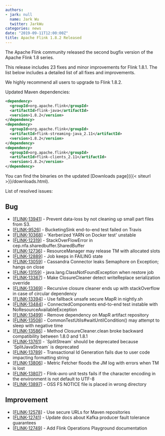 ```yaml
---
authors:
- jark: null
  name: Jark Wu
  twitter: JarkWu
categories: news
date: "2019-09-11T12:00:00Z"
title: Apache Flink 1.8.2 Released
---
```


The Apache Flink community released the second bugfix version of the Apache Flink 1.8 series.

This release includes 23 fixes and minor improvements for Flink 1.8.1. The list below includes a detailed list of all fixes and improvements.

We highly recommend all users to upgrade to Flink 1.8.2.

Updated Maven dependencies:

```xml
<dependency>
  <groupId>org.apache.flink</groupId>
  <artifactId>flink-java</artifactId>
  <version>1.8.2</version>
</dependency>
<dependency>
  <groupId>org.apache.flink</groupId>
  <artifactId>flink-streaming-java_2.11</artifactId>
  <version>1.8.2</version>
</dependency>
<dependency>
  <groupId>org.apache.flink</groupId>
  <artifactId>flink-clients_2.11</artifactId>
  <version>1.8.2</version>
</dependency>
```

You can find the binaries on the updated [Downloads page]({{< siteurl >}}/downloads.html).

List of resolved issues:

<h2>        Bug
</h2>
<ul>
<li>[<a href='https://issues.apache.org/jira/browse/FLINK-13941'>FLINK-13941</a>] -         Prevent data-loss by not cleaning up small part files from S3.
</li>
<li>[<a href='https://issues.apache.org/jira/browse/FLINK-9526'>FLINK-9526</a>] -         BucketingSink end-to-end test failed on Travis
</li>
<li>[<a href='https://issues.apache.org/jira/browse/FLINK-10368'>FLINK-10368</a>] -         &#39;Kerberized YARN on Docker test&#39; unstable
</li>
<li>[<a href='https://issues.apache.org/jira/browse/FLINK-12319'>FLINK-12319</a>] -         StackOverFlowError in cep.nfa.sharedbuffer.SharedBuffer
</li>
<li>[<a href='https://issues.apache.org/jira/browse/FLINK-12736'>FLINK-12736</a>] -         ResourceManager may release TM with allocated slots
</li>
<li>[<a href='https://issues.apache.org/jira/browse/FLINK-12889'>FLINK-12889</a>] -         Job keeps in FAILING state
</li>
<li>[<a href='https://issues.apache.org/jira/browse/FLINK-13059'>FLINK-13059</a>] -         Cassandra Connector leaks Semaphore on Exception; hangs on close
</li>
<li>[<a href='https://issues.apache.org/jira/browse/FLINK-13159'>FLINK-13159</a>] -         java.lang.ClassNotFoundException when restore job
</li>
<li>[<a href='https://issues.apache.org/jira/browse/FLINK-13367'>FLINK-13367</a>] -         Make ClosureCleaner detect writeReplace serialization override
</li>
<li>[<a href='https://issues.apache.org/jira/browse/FLINK-13369'>FLINK-13369</a>] -         Recursive closure cleaner ends up with stackOverflow in case of circular dependency
</li>
<li>[<a href='https://issues.apache.org/jira/browse/FLINK-13394'>FLINK-13394</a>] -         Use fallback unsafe secure MapR in nightly.sh
</li>
<li>[<a href='https://issues.apache.org/jira/browse/FLINK-13484'>FLINK-13484</a>] -         ConnectedComponents end-to-end test instable with NoResourceAvailableException
</li>
<li>[<a href='https://issues.apache.org/jira/browse/FLINK-13499'>FLINK-13499</a>] -         Remove dependency on MapR artifact repository
</li>
<li>[<a href='https://issues.apache.org/jira/browse/FLINK-13508'>FLINK-13508</a>] -         CommonTestUtils#waitUntilCondition() may attempt to sleep with negative time
</li>
<li>[<a href='https://issues.apache.org/jira/browse/FLINK-13586'>FLINK-13586</a>] -         Method ClosureCleaner.clean broke backward compatibility between 1.8.0 and 1.8.1
</li>
<li>[<a href='https://issues.apache.org/jira/browse/FLINK-13761'>FLINK-13761</a>] -         `SplitStream` should be deprecated because `SplitJavaStream` is deprecated
</li>
<li>[<a href='https://issues.apache.org/jira/browse/FLINK-13789'>FLINK-13789</a>] -         Transactional Id Generation fails due to user code impacting formatting string
</li>
<li>[<a href='https://issues.apache.org/jira/browse/FLINK-13806'>FLINK-13806</a>] -         Metric Fetcher floods the JM log with errors when TM is lost
</li>
<li>[<a href='https://issues.apache.org/jira/browse/FLINK-13807'>FLINK-13807</a>] -         Flink-avro unit tests fails if the character encoding in the environment is not default to UTF-8
</li>
<li>[<a href='https://issues.apache.org/jira/browse/FLINK-13897'>FLINK-13897</a>] -         OSS FS NOTICE file is placed in wrong directory
</li>
</ul>

<h2>        Improvement
</h2>
<ul>
<li>[<a href='https://issues.apache.org/jira/browse/FLINK-12578'>FLINK-12578</a>] -         Use secure URLs for Maven repositories
</li>
<li>[<a href='https://issues.apache.org/jira/browse/FLINK-12741'>FLINK-12741</a>] -         Update docs about Kafka producer fault tolerance guarantees
</li>
<li>[<a href='https://issues.apache.org/jira/browse/FLINK-12749'>FLINK-12749</a>] -         Add Flink Operations Playground documentation
</li>
</ul>

